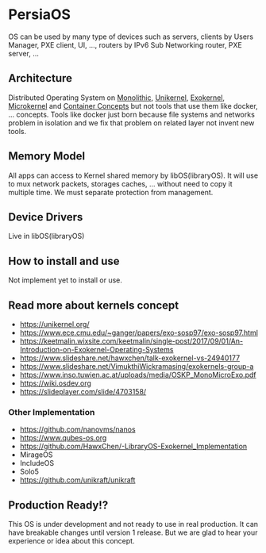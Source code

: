 # PersiaOS
OS can be used by many type of devices such as servers, clients by Users Manager, PXE client, UI, ..., routers by IPv6 Sub Networking router, PXE server, ...

## Architecture
Distributed Operating System on [Monolithic](https://en.wikipedia.org/wiki/Monolithic_kernel), [Unikernel](https://en.wikipedia.org/wiki/Unikernel), [Exokernel](https://en.wikipedia.org/wiki/Exokernel), [Microkernel](https://en.wikipedia.org/wiki/Microkernel) and [Container Concepts](https://en.wikipedia.org/wiki/Operating-system-level_virtualization) but not tools that use them like docker, ... concepts. Tools like docker just born because file systems and networks problem in isolation and we fix that problem on related layer not invent new tools.

## Memory Model
All apps can access to Kernel shared memory by libOS(libraryOS). It will use to mux network packets, storages caches, ... without need to copy it multiple time. We must separate protection from management.

## Device Drivers
Live in libOS(libraryOS)

## How to install and use
Not implement yet to install or use.

## Read more about kernels concept
- https://unikernel.org/
- https://www.ece.cmu.edu/~ganger/papers/exo-sosp97/exo-sosp97.html
- https://keetmalin.wixsite.com/keetmalin/single-post/2017/09/01/An-Introduction-on-Exokernel-Operating-Systems
- https://www.slideshare.net/hawxchen/talk-exokernel-vs-24940177
- https://www.slideshare.net/VimukthiWickramasing/exokernels-group-a
- https://www.inso.tuwien.ac.at/uploads/media/OSKP_MonoMicroExo.pdf
- https://wiki.osdev.org
- https://slideplayer.com/slide/4703158/

### Other Implementation
- https://github.com/nanovms/nanos
- https://www.qubes-os.org
- https://github.com/HawxChen/-LibraryOS-Exokernel_Implementation
- MirageOS
- IncludeOS
- Solo5
- https://github.com/unikraft/unikraft

## Production Ready!?
This OS is under development and not ready to use in real production. It can have breakable changes until version 1 release.
But we are glad to hear your experience or idea about this concept.
